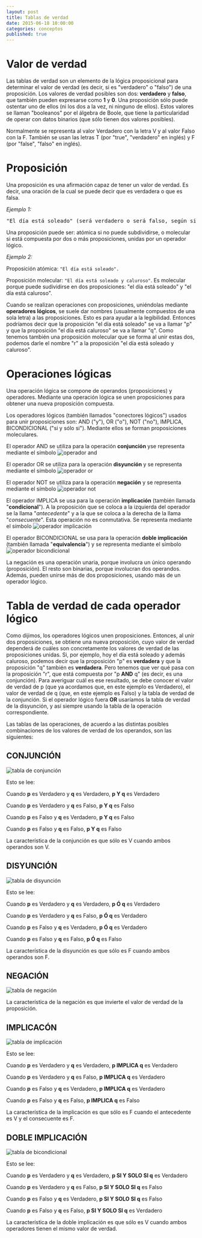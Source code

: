 ```yaml
---
layout: post
title: Tablas de verdad
date: 2015-06-18 10:00:00
categories: conceptos
published: true
---
```


# Valor de verdad

Las tablas de verdad son un elemento de la lógica proposicional para determinar el valor de verdad (es decir, si es "verdadero" o "falso") de una proposición. Los valores de verdad posibles son dos: **verdadero** y **falso**, que también pueden expresarse como **1** y **0**. Una proposición sólo puede ostentar uno de ellos (ni los dos a la vez, ni ninguno de ellos). Estos valores se llaman "booleanos" por el álgebra de Boole, que tiene la particularidad de operar con datos binarios (que sólo tienen dos valores posibles).

Normalmente se representa al valor Verdadero con la letra V y al valor Falso con la F. También se usan las letras T (por "true", "verdadero" en inglés) y F (por "false", "falso" en inglés).


# Proposición

Una proposición es una afirmación capaz de tener un valor de verdad. Es decir, una oración de la cual se puede decir que es verdadera o que es falsa.

_Ejemplo 1:_

<pre>"El día está soleado" (será verdadero o será falso, según si el día está o no está soleado).</pre>


Una proposición puede ser: atómica si no puede subdividirse, o molecular si está compuesta por dos o más proposiciones, unidas por un operador lógico.

_Ejemplo 2:_

Proposición atómica: <code>"El día está soleado".</code>

Proposición molecular: <code>"El día está soleado y caluroso"</code>. Es molecular porque puede sudividirse en dos proposiciones: "el día está soleado" y "el día está caluroso".



Cuando se realizan operaciones con proposiciones, uniéndolas mediante **operadores lógicos**, se suele dar nombres (usualmente compuestos de una sola letra) a las proposiciones. Esto es para ayudar a la legibilidad. Entonces podríamos decir que la proposición "el día está soleado" se va a llamar "p" y que la proposición "el día está caluroso" se va a llamar "q". Como tenemos también una proposición molecular que se forma al unir estas dos, podemos darle el nombre "r" a la proposición "el día está soleado y caluroso".

# Operaciones lógicas

Una operación lógica se compone de operandos (proposiciones) y operadores. Mediante una operación lógica se unen proposiciones para obtener una nueva proposición compuesta.

Los operadores lógicos (también llamados "conectores lógicos") usados para unir proposiciones son: AND ("y"), OR ("o"), NOT ("no"), IMPLICA, BICONDICIONAL ("si y sólo si"). Mediante ellos se forman proposiciones moleculares.

El operador AND se utiliza para la operación **conjunción** yse representa mediante el símbolo ![operador and](/assets/2015-06-18-tablas-de-verdad-img3.jpg)

El operador OR se utiliza para la operación **disyunción** y se representa mediante el símbolo ![operador or](/assets/2015-06-18-tablas-de-verdad-img4.jpg)

El operador NOT se utiliza para la operación **negación** y se representa mediante el símbolo ![operador not](/assets/2015-06-18-tablas-de-verdad-img5.jpg)

El operador IMPLICA se usa para la operación **implicación** (también llamada "**condicional**"). A la proposición que se coloca a la izquierda del operador se la llama "_antecedente_" y a la que se coloca a la derecha de la llama "_consecuente_". Esta operación no es conmutativa. Se representa mediante el símbolo ![operador implicación](/assets/2015-06-18-tablas-de-verdad-img1.jpg)

El operador BICONDICIONAL se usa para la operación **doble implicación** (también llamada "**equivalencia**") y se representa mediante el símbolo ![operador bicondicional](/assets/2015-06-18-tablas-de-verdad-img2.jpg)

La negación es una operación unaria, porque involucra un único operando (proposición). El resto son binarias, porque involucran dos operandos. Además, pueden unirse más de dos proposiciones, usando más de un operador lógico.


# Tabla de verdad de cada operador lógico

Como dijimos, los operadores lógicos unen proposiciones. Entonces, al unir dos proposiciones, se obtiene una nueva proposición, cuyo valor de verdad dependerá de cuáles son concretamente los valores de verdad de las proposiciones unidas. Si, por ejemplo, hoy el día está soleado y además caluroso, podemos decir que la proposición "p" es **verdadera** y que la proposición "q" también es **verdadera**. Pero tenemos que ver qué pasa con la proposición "r", que está compuesta por "p **AND** q" (es decir, es una conjunción). Para averiguar cuál es ese resultado, se debe conocer el valor de verdad de p (que ya acordamos que, en este ejemplo es Verdadero), el valor de verdad de q (que, en este ejemplo es Falso) y la tabla de verdad de la conjunción. Si el operador lógico fuera **OR** usaríamos la tabla de verdad de la disyunción, y así siempre usando la tabla de la operación correspondiente.

Las tablas de las operaciones, de acuerdo a las distintas posibles combinaciones de los valores de verdad de los operandos, son las siguientes:


## CONJUNCIÓN
![tabla de conjunción](/assets/2015-06-18-tablas-de-verdad-img6.jpg)

Esto se lee:
  
Cuando **p** es Verdadero y **q** es Verdadero, **p Y q** es Verdadero
  
Cuando **p** es Verdadero y **q** es Falso, **p Y q** es Falso
  
Cuando **p** es Falso y **q** es Verdadero, **p Y q** es Falso
  
Cuando **p** es Falso y **q** es Falso, **p Y q** es Falso

La característica de la conjunción es que sólo es V cuando ambos operandos son V.


## DISYUNCIÓN

![tabla de disyunción](/assets/2015-06-18-tablas-de-verdad-img7.jpg)

Esto se lee:
  
Cuando **p** es Verdadero y **q** es Verdadero, **p Ó q** es Verdadero
  
Cuando **p** es Verdadero y **q** es Falso, **p Ó q** es Verdadero
  
Cuando **p** es Falso y **q** es Verdadero, **p Ó q** es Verdadero
  
Cuando **p** es Falso y **q** es Falso, **p Ó q** es Falso

La característica de la disyunción es que sólo es F cuando ambos operandos son F.


## NEGACIÓN

![tabla de negación](/assets/2015-06-18-tablas-de-verdad-img8.jpg)

La característica de la negación es que invierte el valor de verdad de la proposición.

## IMPLICACÓN

![tabla de implicación](/assets/2015-06-18-tablas-de-verdad-img8.jpg)

Esto se lee:
  
Cuando **p** es Verdadero y **q** es Verdadero, **p IMPLICA q** es Verdadero
  
Cuando **p** es Verdadero y **q** es Falso, **p IMPLICA q** es Verdadero
  
Cuando **p** es Falso y **q** es Verdadero, **p IMPLICA q** es Verdadero
  
Cuando **p** es Falso y **q** es Falso, **p IMPLICA q** es Falso

La característica de la implicación es que sólo es F cuando el antecedente es V y el consecuente es F.

## DOBLE IMPLICACIÓN

![tabla de bicondicional](/assets/2015-06-18-tablas-de-verdad-img9.jpg)

Esto se lee:
  
Cuando **p** es Verdadero y **q** es Verdadero, **p SI Y SOLO SI q** es Verdadero
  
Cuando **p** es Verdadero y **q** es Falso, **p SI Y SOLO SI q** es Falso
  
Cuando **p** es Falso y **q** es Verdadero, **p SI Y SOLO SI q** es Falso
  
Cuando **p** es Falso y **q** es Falso, **p SI Y SOLO SI q** es Verdadero

La característica de la doble implicación es que sólo es V cuando ambos operadores tienen el mismo valor de verdad.
